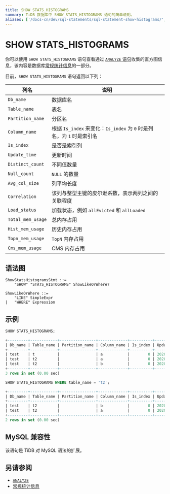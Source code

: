 ```yaml
---
title: SHOW STATS_HISTOGRAMS
summary: TiDB 数据库中 SHOW STATS_HISTOGRAMS 语句的简单说明。
aliases: ['/docs-cn/dev/sql-statements/sql-statement-show-histograms/','/zh/tidb/dev/sql-statement-show-histograms']
---
```


# SHOW STATS_HISTOGRAMS

你可以使用 `SHOW STATS_HISTOGRAMS` 语句查看通过 [`ANALYZE` 语句](/sql-statements/sql-statement-analyze-table.md)收集的直方图信息，该内容是数据库[常规统计信息](/statistics.md)的一部分。

目前，`SHOW STATS_HISTOGRAMS` 语句返回以下列：

| 列名 | 说明            |
| -------- | ------------- |
| `Db_name`  |  数据库名    |
| `Table_name` | 表名 |
| `Partition_name` | 分区名 |
| `Column_name` | 根据 `Is_index` 来变化：`Is_index` 为 `0` 时是列名，为 `1` 时是索引名 |
| `Is_index` | 是否是索引列 |
| `Update_time` | 更新时间 |
| `Distinct_count` | 不同值数量 |
| `Null_count` | `NULL` 的数量 |
| `Avg_col_size` | 列平均长度 |
| `Correlation` | 该列与整型主键的皮尔逊系数，表示两列之间的关联程度 |
| `Load_status` | 加载状态，例如 `allEvicted` 和 `allLoaded` |
| `Total_mem_usage` | 总内存占用 |
| `Hist_mem_usage` | 历史内存占用 |
| `Topn_mem_usage` | `TopN` 内存占用 |
| `Cms_mem_usage` | CMS 内存占用 |

## 语法图

```ebnf+diagram
ShowStatsHistogramsStmt ::=
    "SHOW" "STATS_HISTOGRAMS" ShowLikeOrWhere?

ShowLikeOrWhere ::=
    "LIKE" SimpleExpr
|   "WHERE" Expression
```

## 示例

```sql
SHOW STATS_HISTOGRAMS;
```

```sql
+---------+------------+----------------+-------------+----------+---------------------+----------------+------------+--------------+-------------+
| Db_name | Table_name | Partition_name | Column_name | Is_index | Update_time         | Distinct_count | Null_count | Avg_col_size | Correlation |
+---------+------------+----------------+-------------+----------+---------------------+----------------+------------+--------------+-------------+
| test    | t          |                | a           |        0 | 2020-05-25 19:20:00 |              7 |          0 |            1 |           1 |
| test    | t2         |                | a           |        0 | 2020-05-25 19:20:01 |              6 |          0 |            8 |           0 |
| test    | t2         |                | b           |        0 | 2020-05-25 19:20:01 |              6 |          0 |         1.67 |           1 |
+---------+------------+----------------+-------------+----------+---------------------+----------------+------------+--------------+-------------+
3 rows in set (0.00 sec)
```

```sql
SHOW STATS_HISTOGRAMS WHERE table_name = 't2';
```

```sql
+---------+------------+----------------+-------------+----------+---------------------+----------------+------------+--------------+-------------+
| Db_name | Table_name | Partition_name | Column_name | Is_index | Update_time         | Distinct_count | Null_count | Avg_col_size | Correlation |
+---------+------------+----------------+-------------+----------+---------------------+----------------+------------+--------------+-------------+
| test    | t2         |                | b           |        0 | 2020-05-25 19:20:01 |              6 |          0 |         1.67 |           1 |
| test    | t2         |                | a           |        0 | 2020-05-25 19:20:01 |              6 |          0 |            8 |           0 |
+---------+------------+----------------+-------------+----------+---------------------+----------------+------------+--------------+-------------+
2 rows in set (0.00 sec)
```

## MySQL 兼容性

该语句是 TiDB 对 MySQL 语法的扩展。

## 另请参阅

* [`ANALYZE`](/sql-statements/sql-statement-analyze-table.md)
* [常规统计信息](/statistics.md)
